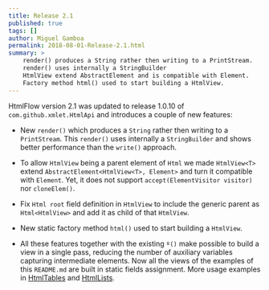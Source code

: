 ```yaml
---
title: Release 2.1
published: true
tags: []
author: Miguel Gamboa
permalink: 2018-08-01-Release-2.1.html
summary: >
    render() produces a String rather then writing to a PrintStream.
    render() uses internally a StringBuilder
    HtmlView extend AbstractElement and is compatible with Element. 
    Factory method html() used to start building a HtmlView.
---
```


HtmlFlow version 2.1 was updated to release 1.0.10 of `com.github.xmlet.HtmlApi` and
introduces a couple of new features:

* New `render()` which produces a `String` rather then writing to a `PrintStream`.
This `render()` uses internally a `StringBuilder` and shows better performance
than the `write()` approach.

* To allow `HtmlView` being a parent element of `Html` we made `HtmlView<T>` extend
`AbstractElement<HtmlView<T>, Element>` and turn it compatible with `Element`. 
Yet, it does not support `accept(ElementVisitor visitor)` nor `cloneElem()`.

* Fix `Html root` field definition in `HtmlView` to include the generic parent as `Html<HtmlView>`
and add it as child of that `HtmlView`.

* New static factory method `html()` used to start building a `HtmlView`.

* All these features together with the existing `º()` make possible to build a view in a single
pass, reducing the number of auxiliary variables capturing intermediate elements.
Now all the views of the examples of this `README.md` are built in static fields assignment.
More usage examples in [HtmlTables](src/test/java/htmlflow/test/HtmlTables.java) and
[HtmlLists](src/test/java/htmlflow/test/HtmlLists.java).

